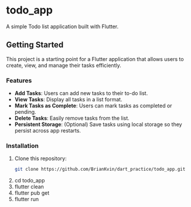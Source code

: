 # todo_app

A simple Todo list application built with Flutter.

## Getting Started

This project is a starting point for a Flutter application that allows users to create, view, and manage their tasks efficiently.

### Features

- **Add Tasks**: Users can add new tasks to their to-do list.
- **View Tasks**: Display all tasks in a list format.
- **Mark Tasks as Complete**: Users can mark tasks as completed or pending.
- **Delete Tasks**: Easily remove tasks from the list.
- **Persistent Storage**: (Optional) Save tasks using local storage so they persist across app restarts.

### Installation

1. Clone this repository:
   ```bash
   git clone https://github.com/BrianKvin/dart_practice/todo_app.git
2. cd todo_app
3. flutter clean
4. flutter pub get
5. flutter run